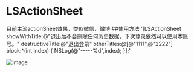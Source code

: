 # LSActionSheet
目前主流actionSheet效果，类似微信，微博
##使用方法
  '[LSActionSheet showWithTitle:@"退出后不会删除任何历史数据，下次登录依然可以使用本账号。" destructiveTitle:@"退出登录" otherTitles:@[@"1111",@"2222"] block:^(int index) {
        NSLog(@"-----%d",index);
    }];'


![image](https://github.com/lsmakethebest/LSActionSheet/blob/master/images/IMG_0094.PNG)